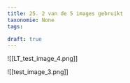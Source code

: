 ```yaml
---
title: 25. 2 van de 5 images gebruikt
taxonomie: None
tags:

draft: true 
---
```


![[LT_test_image_4.png]]

![[test_image_3.png]]
